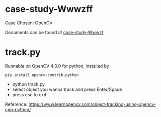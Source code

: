 # case-study-Wwwzff
Case Chosen: OpenCV

Documents can be found at [case-study-Wwwzf](https://docs.google.com/document/d/1PjqiGRTMbb1d0Su0yF1CaIPRq_9zJWM43mvd61TcyuY/edit?usp=sharing)

# track.py

Runnable on OpenCV 4.0.0 for python, installed by 
```
pip install opencv-contrib-python
```
* python track.py
* select object you wanna track and press Enter/Space
* press esc to exit

Reference: https://www.learnopencv.com/object-tracking-using-opencv-cpp-python/
